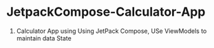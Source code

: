 # JetpackCompose-Calculator-App

1. Calculator App using Using JetPack Compose, USe ViewModels to maintain data State
